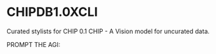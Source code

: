 # CHIPDB1.0XCLI
Curated stylists for CHIP 0.1
 CHIP - A Vision model for uncurated data.
 
PROMPT THE AGI:
##


